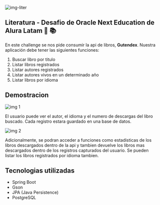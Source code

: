 
![img-liter](https://github.com/matexxe/Literatura-consola-app/assets/158209261/ddff0cef-f872-4a5a-abd9-cc92c2097613)

## Literatura - Desafio de Oracle Next Education de Alura Latam 📖 📚
En este challenge se nos pide consumir la api de libros, **Gutendex**. Nuestra aplicación debe tener las siguientes funciones:
1.	Buscar libro por titulo
2.	Listar libros registrados
3.	Listar autores registrados
4.	Listar autores vivos en un determinado año
5.	Listar libros por idioma

## Demostracion 
![img 1](https://github.com/matexxe/Literatura-consola-app/assets/158209261/46d1c5bd-c9ef-4c6e-93d8-06eeddc8a34e)

El usuario puede ver el autor, el idioma y el numero de descargas del libro buscado. Cada registro estara guardado en una base de datos.

![img 2](https://github.com/matexxe/Literatura-consola-app/assets/158209261/a5d94db3-6895-48a4-bf1e-103640b4008c)

Adicionalmente, se podran acceder a funciones como estadisticas de los libros descargados dentro de la api y tambien devuelve los libros mas descargados dentro
de los registros capturados del usuario. Se pueden listar los libros registrados por idioma tambien. 

## Tecnologias utilizadas 
- Spring Boot
-	Gson
- JPA (Java Persistence)
- PostgreSQL

